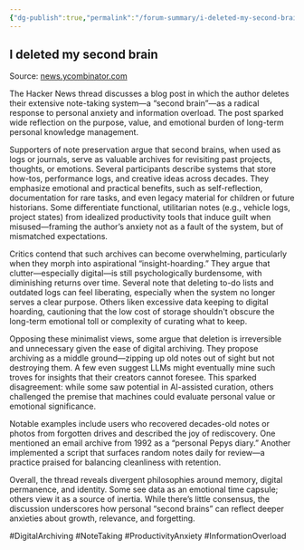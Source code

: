 ```yaml
---
{"dg-publish":true,"permalink":"/forum-summary/i-deleted-my-second-brain/","title":"I deleted my second brain","tags":["article","summary"],"created":"2025-06-29T08:10:32.625+07:00","updated":"2025-08-07T06:03:06.130+07:00"}
---
```



## I deleted my second brain  

Source: [news.ycombinator.com](https://news.ycombinator.com/item?id=44402470)

The Hacker News thread discusses a blog post in which the author deletes their extensive note-taking system—a “second brain”—as a radical response to personal anxiety and information overload. The post sparked wide reflection on the purpose, value, and emotional burden of long-term personal knowledge management.

Supporters of note preservation argue that second brains, when used as logs or journals, serve as valuable archives for revisiting past projects, thoughts, or emotions. Several participants describe systems that store how-tos, performance logs, and creative ideas across decades. They emphasize emotional and practical benefits, such as self-reflection, documentation for rare tasks, and even legacy material for children or future historians. Some differentiate functional, utilitarian notes (e.g., vehicle logs, project states) from idealized productivity tools that induce guilt when misused—framing the author’s anxiety not as a fault of the system, but of mismatched expectations.

Critics contend that such archives can become overwhelming, particularly when they morph into aspirational “insight-hoarding.” They argue that clutter—especially digital—is still psychologically burdensome, with diminishing returns over time. Several note that deleting to-do lists and outdated logs can feel liberating, especially when the system no longer serves a clear purpose. Others liken excessive data keeping to digital hoarding, cautioning that the low cost of storage shouldn't obscure the long-term emotional toll or complexity of curating what to keep.

Opposing these minimalist views, some argue that deletion is irreversible and unnecessary given the ease of digital archiving. They propose archiving as a middle ground—zipping up old notes out of sight but not destroying them. A few even suggest LLMs might eventually mine such troves for insights that their creators cannot foresee. This sparked disagreement: while some saw potential in AI-assisted curation, others challenged the premise that machines could evaluate personal value or emotional significance.

Notable examples include users who recovered decades-old notes or photos from forgotten drives and described the joy of rediscovery. One mentioned an email archive from 1992 as a “personal Pepys diary.” Another implemented a script that surfaces random notes daily for review—a practice praised for balancing cleanliness with retention.

Overall, the thread reveals divergent philosophies around memory, digital permanence, and identity. Some see data as an emotional time capsule; others view it as a source of inertia. While there’s little consensus, the discussion underscores how personal “second brains” can reflect deeper anxieties about growth, relevance, and forgetting.

#DigitalArchiving #NoteTaking #ProductivityAnxiety #InformationOverload
